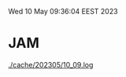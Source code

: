 Wed 10 May 09:36:04 EEST 2023
# JAM
<a href='./cache/202305/10_09.log'>./cache/202305/10_09.log</a>
